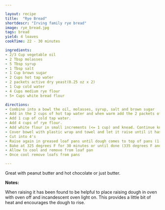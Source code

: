 ```yaml
---

layout: recipe
title:  "Rye Bread"
shortdescr: "Irving family rye bread"
image: rye_bread.jpg
tags: bread
yield: 4 loaves
cookTime: 22 - 30 minutes

ingredients:
- 2/3 Cup vegetable oil
- 2 Tbsp molasses
- 5 Tbsp syrup
- 1 Tbsp salt
- 1 Cup brown sugar
- 2 Cups hot tap water
- 2 packets active dry yeast(0.25 oz x 2)
- 1 Cup cold water
- 4 Cups medium rye flour
- 5+ Cups white bread flour

directions:
- Combine into a bowl the oil, molasses, syrup, salt and brown sugar
- Add in the 2 cups of hot tap water and when warm add the 2 packets of yeast, stir slightly.
- Add 1 cup of cold tap water.
- Add 4 cups of rye flour.
- Add white flour in small increments (<= 1 cup) and knead. Continue kneading and adding white flour until no longer sticky (typically a total of ~ 6 1/2 cups of white flour)
- Cover bowel with plastic wrap and towel and let it raise until it has doubled in size (2-4 hours)
- Cut into 4's
- Raise again in greased loaf pans until dough comes to top of pans (1-4 hours)
- Bake at 325 degrees F for 30 minutes or until done (335 degrees F and 24 minutes at high altitude)
- Allow to cool and remove from loaf pan
- Once cool remove loafs from pans

---
```


Great with peanut butter and hot chocolate or just butter.

 **Notes:**

When raising it has been found to be helpful to place raising dough in oven with oven off and incandescent oven light on. This provides a little bit of heat and encourages the dough to rise.
